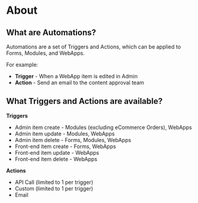 # About

## What are Automations?

Automations are a set of Triggers and Actions, which can be applied to Forms, Modules, and WebApps.

For example:

* **Trigger** - When a WebApp item is edited in Admin
* **Action** - Send an email to the content approval team

## What Triggers and Actions are available?

**Triggers**

* Admin item create - Modules (excluding eCommerce Orders), WebApps
* Admin item update - Modules, WebApps
* Admin item delete - Forms, Modules, WebApps
* Front-end item create - Forms, WebApps
* Front-end item update - WebApps
* Front-end item delete - WebApps

**Actions**

* API Call (limited to 1 per trigger)
* Custom (limited to 1 per trigger)
* Email
